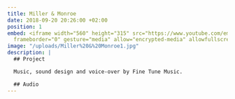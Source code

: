 ```yaml
---
title: Miller & Monroe
date: 2018-09-20 20:26:00 +02:00
position: 1
embed: <iframe width="560" height="315" src="https://www.youtube.com/embed/-Cxi2WP28RM?rel=0&amp;showinfo=0"
  frameborder="0" gesture="media" allow="encrypted-media" allowfullscreen></iframe>
image: "/uploads/Miller%20&%20Monroe1.jpg"
description: |
  ## Project

  Music, sound design and voice-over by Fine Tune Music.

  ## Audio
---
```


